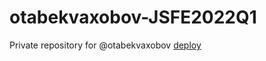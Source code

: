 # otabekvaxobov-JSFE2022Q1

Private repository for @otabekvaxobov
[deploy](https://otabekvaxobov.github.io/onlineShop/dist/index.html)
